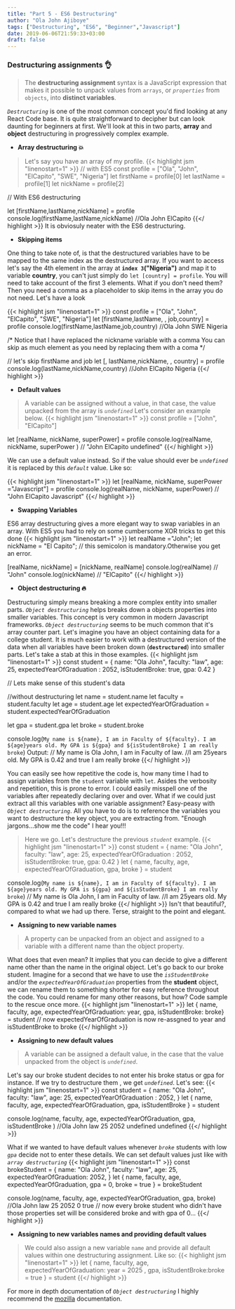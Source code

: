```yaml
---
title: "Part 5 - ES6 Destructuring"
author: "Ola John Ajiboye"
tags: ["Destructuring", "ES6", "Beginner","Javascript"]
date: 2019-06-06T21:59:33+03:00
draft: false
---
```

### Destructuring assignments :ok_hand:

> The **destructuring assignment** syntax is a JavaScript expression that makes it possible to unpack values from `arrays`, or *`properties`* from `objects`, into **distinct variables**.


<!--more-->



*`Destructuring`* is one of the most common concept you'd find looking at any React Code base. It is quite straightforward to decipher but can look daunting for beginners at first.
We'll look at this in two parts, **array** and **object** destructuring in progressively complex example.

* **Array destructuring :boom:**

> Let's say you have an array of my profile.
{{< highlight jsm  "linenostart=1"  >}}
// with ES5
const profile = ["Ola", "John", "ElCapito", "SWE", "Nigeria"]
let firstName =  profile[0]
let lastName = profile[1]
let nickName = profile[2]

// With ES6 destructuring

let [firstName,lastName,nickName] = profile
console.log(firstName,lastName,nickName) //Ola John ElCapito
{{</ highlight >}}
It is obviosuly neater with the ES6 destructuring.

* **Skipping items**

One thing to take note of, is that the destructured variables have to be mapped to the same index as the destructured array. If you want to access let's say the 4th element in the array at **`index 3`("Nigeria")** and map it to variable **country**, you can't just simply do `let [country] = profile`. You will need to take account of the first 3 elements. What if you don't need them? Then you need a comma as a placeholder to skip items in the array you do not need. Let's have a look

{{< highlight jsm  "linenostart=1"  >}}
const profile = ["Ola", "John", "ElCapito", "SWE", "Nigeria"]
let [firstName,lastName, , job,country] = profile
console.log(firstName,lastName,job,country) //Ola John SWE Nigeria

/* Notice that I have replaced the nickname variable with a comma
   You can skip as much element as you need by replacing them with a coma */

// let's skip firstName and job
let [, lastName,nickName, , country] = profile
console.log(lastName,nickName,country) //John ElCapito Nigeria
{{</ highlight >}}

* **Default values**

> A variable can be assigned without a value, in that case, the value unpacked from the array is *`undefined`* Let's consider an example below.
{{< highlight jsm  "linenostart=1"  >}}
const profile = ["John", "ElCapito"]

let [realName, nickName, superPower] = profile
console.log(realName, nickName, superPower ) // "John ElCapito undefined"
{{</ highlight >}}

We can use a default value instead. So if the value should ever be *`undefined`* it is replaced by this *`default`* value. Like so:

{{< highlight jsm  "linenostart=1"  >}}
let [realName, nickName, superPower ="Javascript"] = profile
console.log(realName, nickName, superPower) // "John ElCapito Javascript"
{{</ highlight >}}

* **Swapping Variables**

ES6 array destructuring gives a more elegant way to swap variables in an array. With ES5 you had to rely on some cumbersome XOR tricks to get this done
{{< highlight jsm  "linenostart=1"  >}}
let realName ="John";
let nickName = "El Capito";    // this semicolon is mandatory.Otherwise you get an error.

[realName, nickName] = [nickName, realName]
console.log(realName) // "John"
console.log(nickName) // "ElCapito"
{{</ highlight >}}


* **Object destructuring :fire:**

Destructuring simply means breaking a more complex entity into smaller parts. *`Object destructuring`* helps breaks down a objects properties into smaller variables. This concept is very common in modern Javascript frameworks. *`Object destructuring`* seems to be much common that it's array counter part. Let's imagine you have an object containing data for a college student. It is much easier to work with a destructured version of the data when all variables have been broken down (**`destructured`**) into smaller parts. Let's take a stab at this in those examples.
{{< highlight jsm  "linenostart=1"  >}}
const student = {
  name: "Ola John",
  faculty: "law",
  age: 25,
  expectedYearOfGraduation :  2052,
  isStudentBroke: true,
  gpa: 0.42
}

// Lets make sense of this student's data

//without destructuring
let name = student.name
let faculty = student.faculty
let age = student.age
let expectedYearOfGraduation = student.expectedYearOfGraduation

let gpa = student.gpa
let broke = student.broke

console.log(`My name is ${name}, I am in Faculty of ${faculty}.
I am ${age}years old. My GPA is ${gpa} and ${isStudentBroke} I am really broke`)
Output: // My name is Ola John, I am in Faculty of law.
        //I am 25years old. My GPA is 0.42 and true I am really broke
{{</ highlight >}}

You can easily see how repetitive the code is, how many time I had to assign variables from the `student` variable with `let`. Asides the verbosity and repetition, this is prone to error. I could easily misspell one of the variables after repeatedly declaring over and over. What if we could just extract all this variables with one variable assignment? Easy-peasy with *`Object destructuring`*. All you have to do is to reference the variables you want to destructure the key object, you are extracting from. "Enough jargons...show me the code" I hear you!!!

> Here we go. Let's destructure the previous *`student`* example.
{{< highlight jsm  "linenostart=1"  >}}
const student = {
  name: "Ola John",
  faculty: "law",
  age: 25,
  expectedYearOfGraduation :  2052,
  isStudentBroke: true,
  gpa: 0.42
}
let { name, faculty, age, expectedYearOfGraduation, gpa, broke } = student

console.log(`My name is ${name}, I am in Faculty of ${faculty}.
I am ${age}years old. My GPA is ${gpa} and ${isStudentBroke} I am really broke`)
// My name is Ola John, I am in Faculty of law.
//I am 25years old. My GPA is 0.42 and true I am really broke
{{</ highlight >}}
Isn't that beautiful?, compared to what we had up there. Terse, straight to the point and elegant.

* **Assigning to new variable names**

> A property can be unpacked from an object and assigned to a variable with a different name than the object property.

What does that even mean? It implies that you can decide to give a different name other than the name in the original object. Let's go back to our broke student. Imagine for a second that we have to use the *`isStudentBroke`* and/or the *`expectedYearOfGraduation`*  properties from the **student** object, we can rename them to something shorter for easy reference throughout the code. You could rename for many other reasons, but how? Code sample to the rescue once more.
{{< highlight jsm  "linenostart=1"  >}}
let { name, faculty, age, expectedYearOfGraduation: year, gpa, isStudentBroke: broke} = student
// now expectedYearOfGraduation is now re-assgned to  year and isStudentBroke to broke
{{</ highlight >}}

* **Assigning to new default values**

> A variable can be assigned a default value, in the case that the value unpacked from the object is *`undefined`*.

Let's say our broke student decides to not enter his broke status or gpa for instance. If we try to destructure them , we get *`undefined`*. Let's see:
{{< highlight jsm  "linenostart=1"  >}}
const student = {
  name: "Ola John",
  faculty: "law",
  age: 25,
  expectedYearOfGraduation :  2052,
}
let { name, faculty, age, expectedYearOfGraduation, gpa, isStudentBroke } = student

console.log(name, faculty, age, expectedYearOfGraduation, gpa, isStudentBroke ) //Ola John law 25 2052 undefined undefined
{{</ highlight >}}

What if we wanted to have default values whenever *`broke`* students with low *`gpa`* decide not to enter these details. We can set default values just like with *`array destructuring`*
{{< highlight jsm  "linenostart=1"  >}}
const brokeStudent = {
  name: "Ola John",
  faculty: "law",
  age: 25,
  expectedYearOfGraduation: 2052,
}
let { name, faculty, age, expectedYearOfGraduation, gpa = 0, broke = true } = brokeStudent

console.log(name, faculty, age, expectedYearOfGraduation, gpa, broke) //Ola John law 25 2052 0 true
// now every broke student who didn't have those properties set will be considered broke and with gpa of 0...
{{</ highlight >}}

* **Assigning to new variables names and providing default values**

> We could also assign a new variable `name` and provide all default values within one destructuring assignment. Like so:
{{< highlight jsm  "linenostart=1"  >}}
let { name, faculty, age, expectedYearOfGraduation: year = 2025 , gpa, isStudentBroke:broke = true } = student
{{</ highlight >}}

For more in depth documentation of *`Object destructuring`* I highly recommend the [mozilla](https://developer.mozilla.org/en-US/docs/Web/JavaScript/Reference/Operators/Destructuring_assignment#Object_destructuring) documentation.
